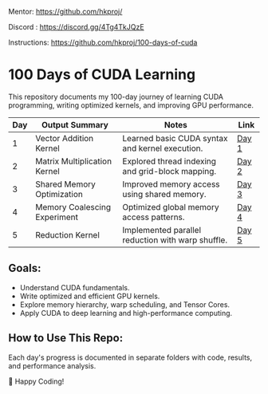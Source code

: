 Mentor: https://github.com/hkproj/

Discord : https://discord.gg/4Tg4TkJQzE

Instructions: https://github.com/hkproj/100-days-of-cuda

# 100 Days of CUDA Learning

This repository documents my 100-day journey of learning CUDA programming, writing optimized kernels, and improving GPU performance.

| Day  | Output Summary | Notes | Link |
|------|--------------|-------|------|
| 1    | Vector Addition Kernel | Learned basic CUDA syntax and kernel execution. | [Day 1](./https://github.com/ShlokVFX/100-days-cuda/blob/main/Day%2001/Notes.md/) |
| 2    | Matrix Multiplication Kernel | Explored thread indexing and grid-block mapping. | [Day 2](./https://github.com/ShlokVFX/100-days-cuda/blob/main/Day%2002/Notes.md) |
| 3    | Shared Memory Optimization | Improved memory access using shared memory. | [Day 3](./https://github.com/ShlokVFX/100-days-cuda/blob/main/Day%2003/Notes.md/) |
| 4    | Memory Coalescing Experiment | Optimized global memory access patterns. | [Day 4](./https://github.com/ShlokVFX/100-days-cuda/blob/main/Day%2004/Notes.md/) |
| 5    | Reduction Kernel | Implemented parallel reduction with warp shuffle. | [Day 5](./https://github.com/ShlokVFX/100-days-cuda/blob/main/Day%2005/Notes.md/) |


## Goals:
- Understand CUDA fundamentals.
- Write optimized and efficient GPU kernels.
- Explore memory hierarchy, warp scheduling, and Tensor Cores.
- Apply CUDA to deep learning and high-performance computing.

## How to Use This Repo:
Each day's progress is documented in separate folders with code, results, and performance analysis.

🚀 Happy Coding!
